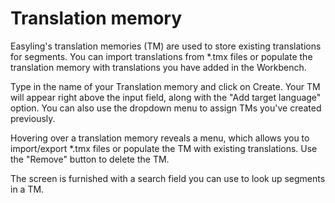 # Translation memory

Easyling's translation memories (TM) are used to store existing
translations for segments. You can import translations from *.tmx
files or populate the translation memory with translations you have
added in the Workbench.

Type in the name of your Translation memory and click on Create. Your
TM will appear right above the input field, along with the "Add target
language" option. You can also use the dropdown menu to assign TMs
you've created previously.

Hovering over a translation memory reveals a menu, which allows you to
import/export *.tmx files or populate the TM with existing
translations. Use the "Remove" button to delete the TM.

The screen is furnished with a search field you can use to look up
segments in a TM.
